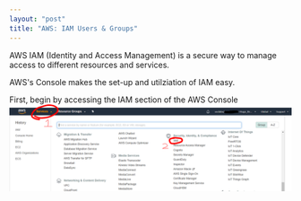 ```yaml
---
layout: "post"
title: "AWS: IAM Users & Groups"
---
```


AWS IAM (Identity and Access Management) is a secure way to manage access to different resources and services.

AWS's Console makes the set-up and utilziation of IAM easy.

First, begin by accessing the IAM section of the AWS Console
![First Screenshot](assets/Capture1.png)

